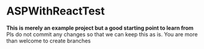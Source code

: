 # ASPWithReactTest
**This is merely an example project but a good starting point to learn from**
Pls do not commit any changes so that we can keep this as is. You are more than welcome to create branches
